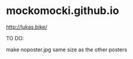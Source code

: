 # mockomocki.github.io

http://lukas.bike/


TO DO:

make noposter.jpg same size as the other posters
